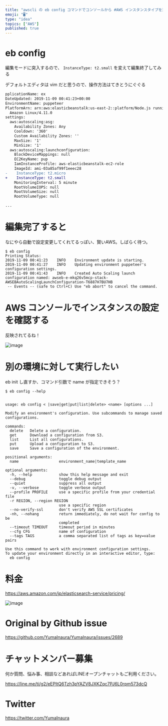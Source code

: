```yaml
---
title: "awscli の eb config コマンドでコンソールから #AWS インスタンスタイプを変更して サーバー応答速度を速くしたい"
emoji: "🖥"
type: "idea"
topics: ["AWS"]
published: true
---
```


# eb config

編集モードに突入するので、 `InstanceType: t2.small` を変えて編集終了してみる

デフォルトエディタは vim だと思うので、操作方法はてきとうにぐぐる

```diff
pplicationName: ex
DateUpdated: 2019-11-09 00:41:23+00:00
EnvironmentName: puppeteer
PlatformArn: arn:aws:elasticbeanstalk:us-east-2::platform/Node.js running on 64bit
  Amazon Linux/4.11.0
settings:
  aws:autoscaling:asg:
    Availability Zones: Any
    Cooldown: '360'
    Custom Availability Zones: ''
    MaxSize: '1'
    MinSize: '1'
  aws:autoscaling:launchconfiguration:
    BlockDeviceMappings: null
    EC2KeyName: pup
    IamInstanceProfile: aws-elasticbeanstalk-ec2-role
    ImageId: ami-03a85af99f1eeec28
-    InstanceType: t2.micro
+    InstanceType: t2.small
    MonitoringInterval: 5 minute
    RootVolumeIOPS: null
    RootVolumeSize: null
    RootVolumeType: null

...
```

# 編集完了すると

なにやら自動で設定変更してくれてるっぽい、賢いAWS。しばらく待つ。

```
$ eb config
Printing Status:
2019-11-09 00:41:23    INFO    Environment update is starting.
2019-11-09 00:41:27    INFO    Updating environment puppeteer's configuration settings.
2019-11-09 00:41:43    INFO    Created Auto Scaling launch configuration named: awseb-e-mkq26v5mcp-stack-AWSEBAutoScalingLaunchConfiguration-T6887H7BU7HB
 -- Events -- (safe to Ctrl+C) Use "eb abort" to cancel the command.
```


# AWS コンソールでインスタンスの設定を確認する

反映されてるね！

![image](https://user-images.githubusercontent.com/13635059/68519620-7efcae80-02d5-11ea-93cf-69c8415e92f9.png)

# 別の環境に対して実行したい

eb init し直すか、コマンド引数で name が指定できそう？

```
$ eb config --help


usage: eb config < |save|get|put|list|delete> <name> [options ...]

Modify an environment's configuration. Use subcommands to manage saved configurations.

commands:
  delete   Delete a configuration.
  get      Download a configuration from S3.
  list     List all configurations.
  put      Upload a configuration to S3.
  save     Save a configuration of the environment.

positional arguments:
  name                  environment_name|template_name

optional arguments:
  -h, --help            show this help message and exit
  --debug               toggle debug output
  --quiet               suppress all output
  -v, --verbose         toggle verbose output
  --profile PROFILE     use a specific profile from your credential file
  -r REGION, --region REGION
                        use a specific region
  --no-verify-ssl       don't verify AWS SSL certificates
  -nh, --nohang         return immediately, do not wait for config to be
                        completed
  --timeout TIMEOUT     timeout period in minutes
  --cfg CFG             name of configuration
  --tags TAGS           a comma separated list of tags as key=value pairs

Use this command to work with environment configuration settings.
To update your environment directly in an interactive editor, type:
  eb config
```

# 料金

https://aws.amazon.com/jp/elasticsearch-service/pricing/

![image](https://user-images.githubusercontent.com/13635059/68519549-f8e06800-02d4-11ea-9a2e-172d082c7d05.png)


# Original by Github issue

https://github.com/YumaInaura/YumaInaura/issues/2689








<!-- Update From Qiita API -->

# チャットメンバー募集


何か質問、悩み事、相談などあればLINEオープンチャットもご利用ください。

https://line.me/ti/g2/eEPltQ6Tzh3pYAZV8JXKZqc7PJ6L0rpm573dcQ





# Twitter


https://twitter.com/YumaInaura


<!-- Update From Qiita API -->


